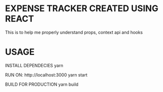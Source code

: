 # EXPENSE TRACKER CREATED USING REACT

This is to help me properly understand props, context api and hooks

# USAGE

INSTALL DEPENDECIES
yarn

RUN ON: http://localhost:3000
yarn start

BUILD FOR PRODUCTION
yarn build